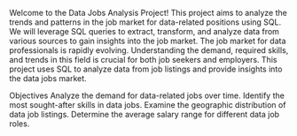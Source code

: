 Welcome to the Data Jobs Analysis Project! 
This project aims to analyze the trends and patterns in the job market for data-related positions using SQL.
We will leverage SQL queries to extract, transform, and analyze data from various sources to gain insights into the job market.
The job market for data professionals is rapidly evolving.
Understanding the demand, required skills, and trends in this field is crucial for both job seekers and employers.
This project uses SQL to analyze data from job listings and provide insights into the data jobs market.

Objectives
Analyze the demand for data-related jobs over time.
Identify the most sought-after skills in data jobs.
Examine the geographic distribution of data job listings.
Determine the average salary range for different data job roles.
